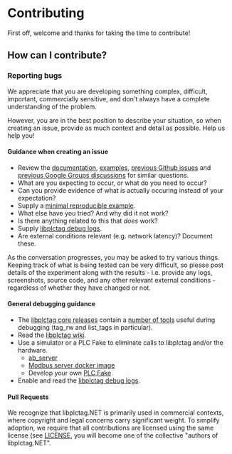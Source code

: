 # Contributing

First off, welcome and thanks for taking the time to contribute!

## How can I contribute?

### Reporting bugs

We appreciate that you are developing something complex, difficult, important, commercially sensitive, and don't always have a complete understanding of the problem.

However, you are in the best position to describe your situation, so when creating an issue, provide as much context and detail as possible. Help us help you!

#### Guidance when creating an issue

* Review the [documentation](https://github.com/libplctag/libplctag.NET/tree/master/docs), [examples](https://github.com/libplctag/libplctag.NET/tree/master/src/Examples), [previous Github issues](https://github.com/libplctag/libplctag.NET/issues?q=is%3Aissue) and [previous Google Groups discussions](https://groups.google.com/g/libplctag) for similar questions.
* What are you expecting to occur, or what do you need to occur?
* Can you provide evidence of what is actually occuring instead of your expectation?
* Supply a [minimal reproducible example](https://stackoverflow.com/help/minimal-reproducible-example).
* What else have you tried? And why did it not work?
* Is there anything related to this that _does_ work?
* Supply [libplctag debug logs](https://github.com/libplctag/libplctag.NET/blob/master/src/Examples/CSharp%20DotNetCore/LoggingExample.cs).
* Are external conditions relevant (e.g. network latency)? Document these. 

As the conversation progresses, you may be asked to try various things.
Keeping track of what is being tested can be very difficult, so please post details of the experiment along with the results - i.e. provide any logs, screenshots, source code, and any other relevant external conditions - regardless of whether they have changed or not.

#### General debugging guidance
* The [libplctag core releases](https://github.com/libplctag/libplctag/releases) contain a [number of tools](https://github.com/libplctag/libplctag/blob/release/src/examples/README.txt) useful during debugging (tag_rw and list_tags in particular).
* Read the [libplctag wiki](https://github.com/libplctag/libplctag/wiki).
* Use a simulator or a PLC Fake to eliminate calls to libplctag and/or the hardware.
  * [ab_server](https://github.com/libplctag/libplctag/releases/)
  * [Modbus server docker image](https://hub.docker.com/r/oitc/modbus-server)
  * Develop your own [PLC Fake](https://github.com/libplctag/libplctag.NET/blob/master/src/Examples/CSharp%20DotNetCore/ExampleSimulator.cs)
* Enable and read the [libplctag debug logs](https://github.com/libplctag/libplctag.NET/blob/master/src/Examples/CSharp%20DotNetCore/LoggingExample.cs).


#### Pull Requests
We recognize that libplctag.NET is primarily used in commercial contexts, where copyright and legal concerns carry significant weight.
To simplify adoption, we require that all contributions are licensed using the same license (see [LICENSE](https://github.com/libplctag/libplctag.NET/blob/master/LICENSE), you will become one of the collective "authors of libplctag.NET".
